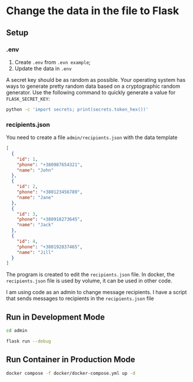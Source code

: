 # Change the data in the file to Flask

## Setup

### .env

1. Create `.env` from `.evn example`;
2. Update the data in `.env`

A secret key should be as random as possible. Your operating system has ways to generate pretty random data based on a cryptographic random generator. Use the following command to quickly generate a value for `FLASK_SECRET_KEY`:

```bash
python -c 'import secrets; print(secrets.token_hex())'
```

### recipients.json

You need to create a file `admin/recipients.json` with the data template

```json
[
  {
    "id": 1,
    "phone": "+380987654321",
    "name": "John"
  },
  {
    "id": 2,
    "phone": "+380123456789",
    "name": "Jane"
  },
  {
    "id": 3,
    "phone": "+380918273645",
    "name": "Jack"
  },
  {
    "id": 4,
    "phone": "+380192837465",
    "name": "Jill"
  }
]
```

The program is created to edit the `recipients.json` file.
In docker, the `recipients.json` file is used by volume, it can be used in other code.

I am using code as an admin to change message recipients. I have a script that sends messages to recipients in the `recipients.json` file

## Run in Development Mode

```bash
cd admin
```

```bash
flask run --debug
```

## Run Container in Production Mode

```bash
docker compose -f docker/docker-compose.yml up -d
```

